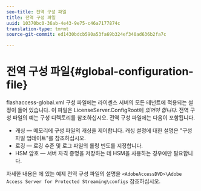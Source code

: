 ```yaml
---
seo-title: 전역 구성 파일
title: 전역 구성 파일
uuid: 10370bc0-36ab-4e43-9e75-c46a7177874c
translation-type: tm+mt
source-git-commit: ed1430bdcb590a53fa69b324ef340ad636b2fa7c

---
```



# 전역 구성 파일{#global-configuration-file}

flashaccess-global.xml 구성 파일에는 라이센스 서버의 모든 테넌트에 적용되는 설정이 들어 있습니다. 이 파일은 LicenseServer.ConfigRoot에 *있어야 합니다*. 전역 구성 파일의 예는 구성 디렉토리를 참조하십시오. 전역 구성 파일에는 다음이 포함됩니다.

* 캐싱 — 메모리에 구성 파일의 캐싱을 제어합니다. 캐싱 설정에 대한 설명은 &quot;구성 파일 업데이트&quot;를 참조하십시오.
* 로깅 — 로깅 수준 및 로그 파일의 롤링 빈도를 지정합니다.
* HSM 암호 — 서버 자격 증명을 저장하는 데 HSM을 사용하는 경우에만 필요합니다.

자세한 내용은 에 있는 예제 전역 구성 파일의 설명을 `<AdobeAccessDVD>\Adobe Access Server for Protected Streaming\configs` 참조하십시오.
